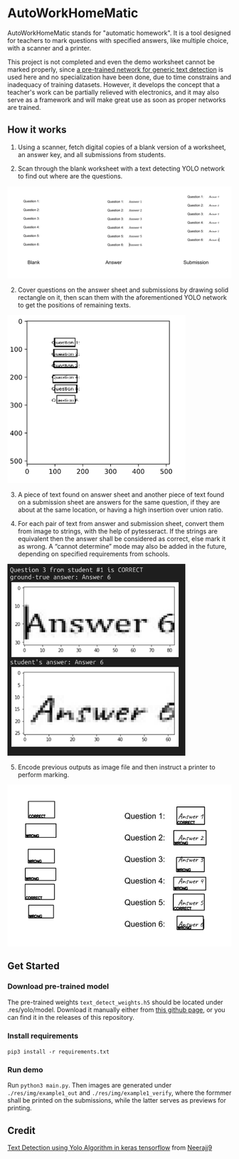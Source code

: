 # AutoWorkHomeMatic

AutoWorkHomeMatic stands for "automatic homework". It is a tool designed for 
teachers to mark questions with specified answers, like multiple choice, with a 
scanner and a printer.  

This project is not completed and even the demo worksheet cannot be marked properly, 
since [a pre-trained network for generic text detection](https://github.com/Neerajj9/Text-Detection-using-Yolo-Algorithm-in-keras-tensorflow)
is used here and no specialization have been done, due to time constrains and 
inadequacy of training datasets. However, it develops the concept that a teacher's 
work can be partially relieved with electronics, and it may also serve as a 
framework and will make great use as soon as proper networks are trained. 



## How it works

1. Using a scanner, fetch digital copies of a blank version of a worksheet, an
answer key, and all submissions from students. 

2. Scan through the blank worksheet with a text detecting YOLO network to find out 
where are the questions. 

<img src="./res/img/img0.png" width="800"/>

2. Cover questions on the answer sheet and submissions by drawing solid rectangle on
it, then scan them with the aforementioned YOLO network to get the positions of 
remaining texts. 

<img src="./res/img/img1.png" width="400"/>

3. A piece of text found on answer sheet and another piece of text found on a 
submission sheet are answers for the same question, if they are about at the same
location, or having a high insertion over union ratio. 

4. For each pair of text from answer and submission sheet, convert them from image 
to strings, with the help of pytesseract. If the strings are equivalent then the
answer shall be considered as correct, else mark it as wrong. A “cannot determine” 
mode may also be added in the future, depending on specified requirements from 
schools. 

<img src="./res/img/img3.png" width="400"/>

5. Encode previous outputs as image file and then instruct a printer to perform 
marking. 

<img src="./res/img/img4.png" width="600"/>



## Get Started

### Download pre-trained model
The pre-trained weights `text_detect_weights.h5` should be located under .res/yolo/model. Download it manually either from [this github page](https://github.com/Neerajj9/Text-Detection-using-Yolo-Algorithm-in-keras-tensorflow), 
or you can find it in the releases of this repository.

### Install requirements 
```pip3 install -r requirements.txt```

### Run demo
Run `python3 main.py`.
Then images are generated under `./res/img/example1_out` and `./res/img/example1_verify`, where the formmer shall be printed on the submissions, while the latter serves as previews for printing. 

## Credit
[Text Detection using Yolo Algorithm in keras tensorflow](https://github.com/Neerajj9/Text-Detection-using-Yolo-Algorithm-in-keras-tensorflow) from [Neerajj9](https://github.com/Neerajj9)